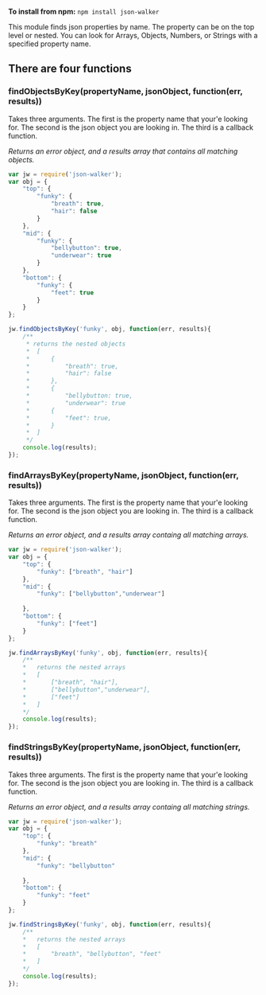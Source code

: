 **To install from npm:**
```npm install json-walker```

This module finds json properties by name.  The property can be on the top
level or nested.  You can look for Arrays, Objects, Numbers, or Strings with
a specified property name.

There are four functions
------------------------

### findObjectsByKey(propertyName, jsonObject, function(err, results))

Takes three arguments. The first is the property name that your'e looking 
for.  The second is the json object you are looking in. The third is a callback
function.

_Returns an error object, and a results array that contains all matching objects._

```javascript
var jw = require('json-walker');
var obj = {
    "top": {
        "funky": {
            "breath": true,
            "hair": false
        }
    },
    "mid": {
        "funky": {
            "bellybutton": true,
            "underwear": true
        }
    },
    "bottom": {
        "funky": {
            "feet": true
        }
    }
};

jw.findObjectsByKey('funky', obj, function(err, results){
    /**
     * returns the nested objects
     *  [
     *      { 
     *          "breath": true,
     *          "hair": false
     *      },
     *      {
     *          "bellybutton: true,
     *          "underwear": true
     *      {
     *          "feet": true,
     *      }
     *  ]
     */
    console.log(results);
});
```

### findArraysByKey(propertyName, jsonObject, function(err, results))

Takes three arguments. The first is the property name that your'e looking 
for.  The second is the json object you are looking in. The third is a callback
function.

_Returns an error object, and a results array containg all matching arrays._

```javascript
var jw = require('json-walker');
var obj = {
    "top": {
        "funky": ["breath", "hair"]
    },
    "mid": {
        "funky": ["bellybutton","underwear"]
        
    },
    "bottom": {
        "funky": ["feet"]
    }
};

jw.findArraysByKey('funky', obj, function(err, results){
    /**
    *   returns the nested arrays
    *   [
    *       ["breath", "hair"],
    *       ["bellybutton","underwear"],
    *       ["feet"]
    *   ]
    */
    console.log(results);
});
```

### findStringsByKey(propertyName, jsonObject, function(err, results))

Takes three arguments. The first is the property name that your'e looking 
for.  The second is the json object you are looking in. The third is a callback
function.

_Returns an error object, and a results array containg all matching strings._

```javascript
var jw = require('json-walker');
var obj = {
    "top": {
        "funky": "breath"
    },
    "mid": {
        "funky": "bellybutton"
        
    },
    "bottom": {
        "funky": "feet"
    }
};

jw.findStringsByKey('funky', obj, function(err, results){
    /**
    *   returns the nested arrays
    *   [
    *       "breath", "bellybutton", "feet"
    *   ]
    */
    console.log(results);
});
```
    